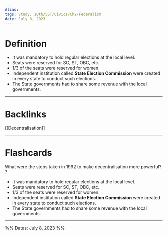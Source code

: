 ```yaml
---
Alias:
tags: Study, 10th/SST/Civics/Ch2-Federalism
date: July 8, 2023
---
```

# Definition
- It was mandatory to hold regular elections at the local level.
- Seats were reserved for SC, ST, OBC, etc.
- 1/3 of the seats were reserved for women.
- Independent institution called **State Election Commission** were created in every state to conduct such elections.
- The State governments had to share some revenue with the local governments.

---
# Backlinks
[[Decentralisation]]

---
# Flashcards

What were the steps taken in 1992 to make decentralisation more powerful?
?
- It was mandatory to hold regular elections at the local level.
- Seats were reserved for SC, ST, OBC, etc.
- 1/3 of the seats were reserved for women.
- Independent institution called **State Election Commission** were created in every state to conduct such elections.
- The State governments had to share some revenue with the local governments.
<!--SR:!2024-10-08,244,240-->

---

%%
Dates: July 8, 2023
%%